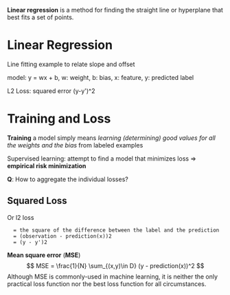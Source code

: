 **Linear regression** is a method for finding the straight line or hyperplane that best fits a set of points.



# Linear Regression

Line fitting example to relate slope and offset

model: y = wx + b, w: weight, b: bias, x: feature, y: predicted label

L2 Loss: squared error (y-y')^2



# Training and Loss

**Training** a model simply means *learning (determining) good values for all the weights and the bias* from labeled examples

Supervised learning: attempt to find a model that minimizes loss => **empirical risk minimization**



**Q**: How to aggregate the individual losses?

## Squared Loss

Or l2 loss

```
  = the square of the difference between the label and the prediction
  = (observation - prediction(x))2
  = (y - y')2
```

**Mean square error** (**MSE**) 
$$
MSE = \frac{1}{N} \sum_{(x,y)\in D} (y - prediction(x))^2
$$
Although MSE is commonly-used in machine learning, it is neither the only practical loss function nor the best loss function for all circumstances.